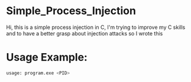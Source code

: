# Simple_Process_Injection
Hi, this is a simple process injection in C, I'm trying to improve my C skills and to have a better grasp about injection attacks so I wrote this
# Usage Example:
```bash
usage: program.exe <PID>

